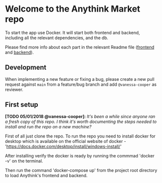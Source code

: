 # Welcome to the Anythink Market repo

To start the app use Docker. It will start both frontend and backend, including all the relevant dependencies, and the db.

Please find more info about each part in the relevant Readme file ([frontend](frontend/readme.md) and [backend](backend/README.md)).

## Development

When implementing a new feature or fixing a bug, please create a new pull request against `main` from a feature/bug branch and add `@vanessa-cooper` as reviewer.

## First setup

**[TODO 05/01/2018 @vanessa-cooper]:** _It's been a while since anyone ran a fresh copy of this repo. I think it's worth documenting the steps needed to install and run the repo on a new machine?_

First of all just clone the repo.
To run the repo you need to install docker for desktop which is available on the official website of docker - 'https://docs.docker.com/desktop/install/windows-install/'

After installing verify the docker is ready by running the commmad 'docker -v'  on the terminal.

Then run the command 'docker-compose up' from the project root directory to load Anythink's frontend and backend.